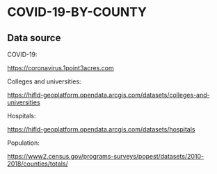 # COVID-19-BY-COUNTY

## Data source

COVID-19: 

https://coronavirus.1point3acres.com

Colleges and universities:

https://hifld-geoplatform.opendata.arcgis.com/datasets/colleges-and-universities

Hospitals:

https://hifld-geoplatform.opendata.arcgis.com/datasets/hospitals

Population:

https://www2.census.gov/programs-surveys/popest/datasets/2010-2018/counties/totals/

